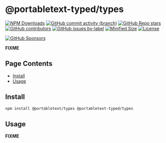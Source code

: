<!-- >>>>>> BEGIN GENERATED FILE (include): SOURCE packages/pt-types/_README.md -->
# @portabletext-typed/types

[![NPM Downloads](https://img.shields.io/npm/dw/@portabletext-typed/types?style=flat&logo=npm)](https://www.npmjs.com/package/@portabletext-typed/types)
[![GitHub commit activity (branch)](https://img.shields.io/github/commit-activity/m/saiichihashimoto/sanity-typed?style=flat&logo=github)](https://github.com/saiichihashimoto/sanity-typed/pulls?q=is%3Apr+is%3Aclosed)
[![GitHub Repo stars](https://img.shields.io/github/stars/saiichihashimoto/sanity-typed?style=flat&logo=github)](https://github.com/saiichihashimoto/sanity-typed/stargazers)
[![GitHub contributors](https://img.shields.io/github/contributors/saiichihashimoto/sanity-typed?style=flat&logo=github)](https://github.com/saiichihashimoto/sanity-typed/graphs/contributors)
[![GitHub issues by-label](https://img.shields.io/github/issues/saiichihashimoto/sanity-typed/help%20wanted?style=flat&logo=github&color=007286)](https://github.com/saiichihashimoto/sanity-typed/labels/help%20wanted)
[![Minified Size](https://img.shields.io/bundlephobia/min/@portabletext-typed/types?style=flat)](https://www.npmjs.com/package/@portabletext-typed/types?activeTab=code)
[![License](https://img.shields.io/github/license/saiichihashimoto/sanity-typed?style=flat)](LICENSE)

[![GitHub Sponsors](https://img.shields.io/github/sponsors/saiichihashimoto?style=flat&logo=githubsponsors)](https://github.com/sponsors/saiichihashimoto)

**FIXME**

## Page Contents
- [Install](#install)
- [Usage](#usage)

## Install

```bash
npm install @portabletext/types @portabletext-typed/types
```

## Usage

**FIXME**
<!-- <<<<<< END GENERATED FILE (include): SOURCE packages/pt-types/_README.md -->
